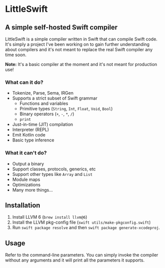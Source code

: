 # LittleSwift

## A simple self-hosted Swift compiler

LittleSwift is a simple compiler written in Swift that can compile Swift code. It's simply a project I've been working on to gain further understanding about compilers and it's not meant to replace the real Swift compiler any time soon.

**Note:** It's a basic compiler at the moment and it's not meant for production use!

### What can it do?

- Tokenize, Parse, Sema, IRGen
- Supports a strict subset of Swift grammar
    - Functions and variables
    - Primitive types (`String`, `Int`, `Float`, `Void`, `Bool`)
    - Binary operators (`+`, `-`, `*`, `/`)
    - `print`
- Just-in-time (JIT) compilation
- Interpreter (REPL)
- Emit Kotlin code
- Basic type inference

### What it can't do?

- Output a binary
- Support classes, protocols, generics, etc
- Support other types like `Array` and `List`
- Module maps
- Optimizations
- Many more things...

## Installation

1. Install LLVM 6 (`brew install llvm@6`)
2. Install the LLVM pkg-config file (`swift utils/make-pkgconfig.swift`)
3. Run `swift package resolve` and then `swift package generate-xcodeproj`.

## Usage

Refer to the command-line parameters. You can simply invoke the compiler without any arguments and it will print all the parameters it supports.
